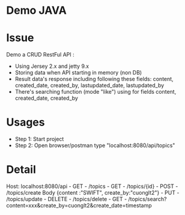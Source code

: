 
# Demo JAVA

# Issue
Demo a CRUD RestFul API :
  - Using Jersey 2.x and jetty 9.x
  - Storing data when API starting in memory (non DB) 
  - Result data's response including following these fields: content, created_date, created_by, lastupdated_date, lastupdated_by
  - There's searching function (mode "like") using for fields content, created_date, created_by

# Usages
  - Step 1: Start project
  - Step 2: Open browser/postman type "localhost:8080/api/topics"
 
# Detail
Host: localhost:8080/api
    - GET - /topics 
    - GET - /topics/{id}
    - POST - /topics/create
    Body 
    {content :"SWIFT", create_by:"cuonglt2"}
    - PUT - /topics/update
    - DELETE - /topics/delete
    - GET - /topics/search?content=xxx&create_by=cuonglt2&create_date=timestamp
    
